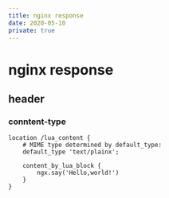 ```yaml
---
title: nginx response
date: 2020-05-10
private: true
---
```

# nginx response

## header
### conntent-type

    location /lua_content {
        # MIME type determined by default_type:
        default_type 'text/plainx';

        content_by_lua_block {
            ngx.say('Hello,world!')
        }
    }